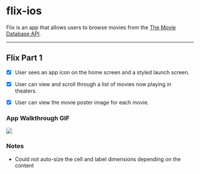 # flix-ios

Flix is an app that allows users to browse movies from the [The Movie Database API](http://docs.themoviedb.apiary.io/#).

---

## Flix Part 1

- [x] User sees an app icon on the home screen and a styled launch screen.
- [x] User can view and scroll through a list of movies now playing in theaters.
- [x] User can view the movie poster image for each movie.


### App Walkthrough GIF

![](flix.gif)

### Notes
- Could not auto-size the cell and label dimensions depending on the content
